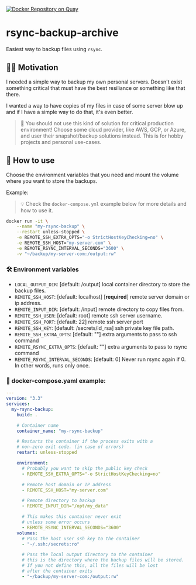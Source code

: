 [![Docker Repository on Quay](https://quay.io/repository/thenets/rsync-backup-archive/status "Docker Repository on Quay")](https://quay.io/repository/thenets/rsync-backup-archive)

# rsync-backup-archive

Easiest way to backup files using `rsync`.

## 👨‍💻 Motivation

I needed a simple way to backup my own personal servers. Doesn't exist something critical that must have the best resiliance or something like that there.

I wanted a way to have copies of my files in case of some server blow up and if I have a simple way to do that, it's even better.

> 🔴 You should not use this kind of solution for critical production environment! Choose some cloud provider, like AWS, GCP, or Azure, and user their snapshot/backup solutions instead.
> This is for hobby projects and personal use-cases.

## 🚢 How to use

Choose the environment variables that you need and mount the volume where you want to store the backups.

Example:

> 💡 Check the `docker-compose.yml` example below for more details and how to use it.

```bash
docker run -it \
    --name "my-rsync-backup" \
    --restart unless-stopped \
    -e REMOTE_SSH_EXTRA_OPTS="-o StrictHostKeyChecking=no" \
    -e REMOTE_SSH_HOST="my-server.com" \
    -e REMOTE_RSYNC_INTERVAL_SECONDS="3600" \
    -v "~/backup/my-server-com:/output:rw"
```

### 🛠 Environment variables

- `LOCAL_OUTPUT_DIR`: [default: /output] local container directory to store the backup files.
- `REMOTE_SSH_HOST`: [default: localhost] [**required**] remote server domain or ip address.
- `REMOTE_INPUT_DIR`: [default: /input] remote directory to copy files from.
- `REMOTE_SSH_USER`: [default: root] remote ssh server username.
- `REMOTE_SSH_PORT`: [default: 22] remote ssh server port
- `REMOTE_SSH_KEY`: [default: /secrets/id_rsa] ssh private key file path.
- `REMOTE_SSH_EXTRA_OPTS`: [default: ""] extra arguments to pass to ssh command
- `REMOTE_RSYNC_EXTRA_OPTS`: [default: ""] extra arguments to pass to rsync command
- `REMOTE_RSYNC_INTERVAL_SECONDS`: [default: 0] Never run rsync again if 0. In other words, runs only once.

### 🐳 docker-compose.yaml example:

```yaml
---
version: "3.3"
services:
  my-rsync-backup:
    build: .

    # Container name
    container_name: "my-rsync-backup"

    # Restarts the container if the process exits with a
    # non-zero exit code. (in case of errors)
    restart: unless-stopped

    environment:
      # Probably you want to skip the public key check
      - REMOTE_SSH_EXTRA_OPTS="-o StrictHostKeyChecking=no"

      # Remote host domain or IP address
      - REMOTE_SSH_HOST="my-server.com"

      # Remote directory to backup
      - REMOTE_INPUT_DIR="/opt/my_data"

      # This makes this container never exit
      # unless some error occurs
      - REMOTE_RSYNC_INTERVAL_SECONDS="3600"
    volumes:
      # Pass the host user ssh key to the container
      - "~/.ssh:/secrets:ro"

      # Pass the local output directory to the container
      # this is the directory where the backup files will be stored.
      # If you not define this, all the files will be lost 
      # after the container exits
      - "~/backup/my-server-com:/output:rw"
```
